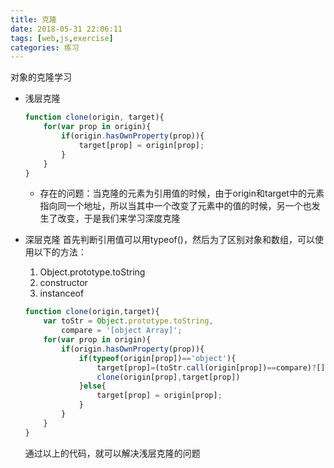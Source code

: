 ```yaml
---
title: 克隆
date: 2018-05-31 22:06:11
tags: [web,js,exercise]
categories: 练习
---
```

对象的克隆学习
<!-- more -->
- 浅层克隆
    ``` javascript
    function clone(origin, target){
        for(var prop in origin){
            if(origin.hasOwnProperty(prop)){
                target[prop] = origin[prop];
            }
        }
    }
    ```
    - 存在的问题：当克隆的元素为引用值的时候，由于origin和target中的元素指向同一个地址，所以当其中一个改变了元素中的值的时候，另一个也发生了改变，于是我们来学习深度克隆

- 深层克隆
    首先判断引用值可以用typeof()，然后为了区别对象和数组，可以使用以下的方法：
    1. Object.prototype.toString
    2. constructor
    3. instanceof
    ``` javascript
    function clone(origin,target){
        var toStr = Object.prototype.toString,
            compare = '[object Array]';
        for(var prop in origin){
            if(origin.hasOwnProperty(prop)){
                if(typeof(origin[prop])=='object'){
                    target[prop]=(toStr.call(origin[prop])==compare)?[]:{};
                    clone(origin[prop],target[prop])
                }else{
                    target[prop] = origin[prop];
                }
            }
        }
    }
    ```
    通过以上的代码，就可以解决浅层克隆的问题
